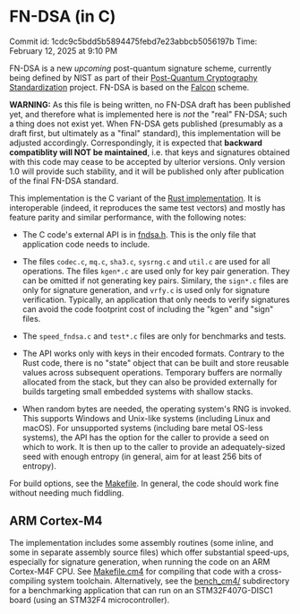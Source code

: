 # FN-DSA (in C)

Commit id: 1cdc9c5bdd5b5894475febd7e23abbcb5056197b
Time: February 12, 2025 at 9:10 PM

FN-DSA is a new *upcoming* post-quantum signature scheme, currently
being defined by NIST as part of their [Post-Quantum Cryptography
Standardization](https://csrc.nist.gov/pqc-standardization) project.
FN-DSA is based on the [Falcon](https://falcon-sign.info/) scheme.

**WARNING:** As this file is being written, no FN-DSA draft has been
published yet, and therefore what is implemented here is *not* the
"real" FN-DSA; such a thing does not exist yet. When FN-DSA gets
published (presumably as a draft first, but ultimately as a "final"
standard), this implementation will be adjusted accordingly.
Correspondingly, it is expected that **backward compatiblity will NOT be
maintained**, i.e. that keys and signatures obtained with this code may
cease to be accepted by ulterior versions. Only version 1.0 will provide
such stability, and it will be published only after publication of the
final FN-DSA standard.

This implementation is the C variant of the [Rust
implementation](https://github.com/pornin/rust-fn-dsa/). It is
interoperable (indeed, it reproduces the same test vectors) and mostly
has feature parity and similar performance, with the following notes:

  - The C code's external API is in [fndsa.h](fndsa.h). This is the
    only file that application code needs to include.

  - The files `codec.c`, `mq.c`, `sha3.c`, `sysrng.c` and `util.c` are
    used for all operations. The files `kgen*.c` are used only for key
    pair generation. They can be omitted if not generating key pairs.
    Similary, the `sign*.c` files are only for signature generation, and
    `vrfy.c` is used only for signature verification. Typically, an
    application that only needs to verify signatures can avoid the code
    footprint cost of including the "kgen" and "sign" files.

  - The `speed_fndsa.c` and `test*.c` files are only for benchmarks and
    tests.

  - The API works only with keys in their encoded formats. Contrary to
    the Rust code, there is no "state" object that can be built and
    store reusable values across subsequent operations. Temporary
    buffers are normally allocated from the stack, but they can also be
    provided externally for builds targeting small embedded systems with
    shallow stacks.

  - When random bytes are needed, the operating system's RNG is invoked.
    This supports Windows and Unix-like systems (including Linux and macOS).
    For unsupported systems (including bare metal OS-less systems), the
    API has the option for the caller to provide a seed on which to work.
    It is then up to the caller to provide an adequately-sized seed with
    enough entropy (in general, aim for at least 256 bits of entropy).

For build options, see the [Makefile](Makefile). In general, the code
should work fine without needing much fiddling.

## ARM Cortex-M4

The implementation includes some assembly routines (some inline, and
some in separate assembly source files) which offer substantial
speed-ups, especially for signature generation, when running the code on
an ARM Cortex-M4F CPU. See [Makefile.cm4](Makefile.cm4) for compiling
that code with a cross-compiling system toolchain. Alternatively, see
the [bench_cm4/](bench_cm4) subdirectory for a benchmarking application
that can run on an STM32F407G-DISC1 board (using an STM32F4
microcontroller).
